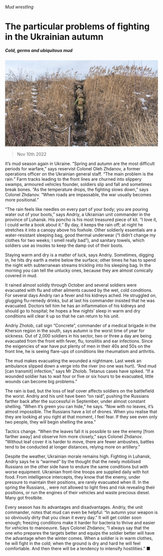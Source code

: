 ###### Mud wrestling

# The particular problems of fighting in the Ukrainian autumn 

##### Cold, germs and ubiquitous mud 

![image](images/20221112_EUP002.jpg) 

> Nov 10th 2022 

It’s mud season again in Ukraine. “Spring and autumn are the most difficult periods for warfare,” says reservist Colonel Oleh Zhdanov, a former operations officer on the Ukrainian general staff. “The main problem is the rain.” Farm tracks leading to the front lines are churned into slippery swamps, armoured vehicles founder, soldiers slip and fall and sometimes break bones. “As the temperature drops, the fighting slows down,” says Colonel Zhdanov. “When roads are impassable, the war usually becomes more positional.”

“The rain feels like needles on every part of your body; you are pouring water out of your boots,” says Andriy, a Ukrainian unit commander in the province of Luhansk. His poncho is his most treasured piece of kit. “I love it, I could write a book about it.” By day, it keeps the rain off; at night he stretches it into a canopy above his foxhole. Other soldierly essentials are a water-resistant sleeping bag, good thermal underwear (“I didn’t change my clothes for two weeks; I smell really bad”), and sanitary towels, which soldiers use as insoles to keep the damp out of their boots. 

Staying warm and dry is a matter of luck, says Andriy. Sometimes, digging in, he hits dry earth a metre below the surface; other times he has to spend the night with subterranean streams trickling into his sleeping bag. In the morning you can tell the unlucky ones, because they are almost comically covered in mud. 

It rained almost solidly through October and several soldiers were evacuated with flu and other ailments caused by the wet, cold conditions. For several days Andriy ran a fever and his kidneys ached. He struggled on, glugging flu-remedy drinks, but at last his commander insisted that he was evacuated. Doctors tell him he has an inflammation of his kidneys and should go to hospital; he hopes a few nights’ sleep in warm and dry conditions will clear it up so that he can return to his unit.

Andriy Zholob, call sign “Concrete”, commander of a medical brigade in the Kherson region in the south, says autumn is the worst time of year for sickness. Out of 2,000 soldiers in his sector, two or three a day are being evacuated from the front with fever, flu, tonsilitis and ear infections. Since the exigencies of war have put plenty of men in their 40s and 50s on the front line, he is seeing flare-ups of conditions like rheumatism and arthritis.

The mud makes evacuating the wounded a nightmare. Last week an ambulance slipped down a verge into the river (no one was hurt). “And mud [can transmit] infection,” says Mr Zholob. Tetanus cases have spiked. “If a wounded soldier has to wait four or five or six hours to be evacuated, little wounds can become big problems.”

The rain is bad, but the loss of leaf cover affects soldiers on the battlefield the worst. Andriy and his unit have been “on raid”, pushing the Russians farther back after the successful  in September, under almost constant shelling. “When it’s green you can hide,” he says. “Now with no leaves, it’s almost impossible. The Russians have a lot of drones. When you realise that they are looking at you right at that moment, I feel fear. If they see even only two people, they will begin shelling the area.”

Tactics change. “When the leaves fall it is possible to see the enemy [from farther away] and observe him more closely,” says Colonel Zhdanov. “Without leaf cover it is harder to move, there are fewer ambushes, battles tend to be conducted at longer distances, relying more on artillery.”

Despite the weather, Ukrainian morale remains high. Fighting in Luhansk, Andriy says he is “warmed” by the thought that the newly mobilised Russians on the other side have to endure the same conditions but with worse equipment. Ukrainian front-line troops are supplied daily with hot food. From intelligence intercepts, they know that the enemy, under pressure to maintain their positions, are rarely evacuated when ill. In the spring the Russians, , were not allowed to light fires and risk revealing their positions, or run the engines of their vehicles and waste precious diesel. Many got frostbite. 

Every season has its advantages and disadvantages. Andriy, the unit commander, notes that mud can even be helpful: “In autumn your weapon is so obviously dirty that you clean it every day.” It will get colder soon enough; freezing conditions make it harder for bacteria to thrive and easier for vehicles to manoeuvre. Says Colonel Zhdanov, “I always say that the one who prepares the targets better and equips the soldier better will have the advantage when the winter comes. When a soldier is in warm clothes, he will fight in the cold; when the ground is dry and hard he will feel comfortable. And then there will be a tendency to intensify hostilities.” ■


